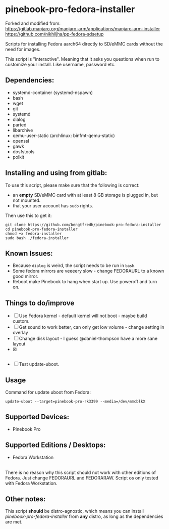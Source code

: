 # pinebook-pro-fedora-installer

Forked and modified from:<BR>
https://gitlab.manjaro.org/manjaro-arm/applications/manjaro-arm-installer<BR>
https://github.com/nikhiljha/pp-fedora-sdsetup<BR>

Scripts for installing Fedora aarch64 directly to SD/eMMC cards without the need for images.

This script is "interactive". Meaning that it asks you questions when run to customize your install. Like username, password etc.


## Dependencies:
* systemd-container (systemd-nspawn)
* bash
* wget
* git
* systemd
* dialog
* parted
* libarchive
* qemu-user-static (archlinux: binfmt-qemu-static)
* openssl
* gawk
* dosfstools
* polkit

## Installing and using from gitlab:
To use this script, please make sure that the following is correct:

* an **empty** SD/eMMC card with at least 8 GB storage is plugged in, but not mounted.
* that your user account has `sudo` rights.

Then use this to get it:
```
git clone https://github.com/bengtfredh/pinebook-pro-fedora-installer
cd pinebook-pro-fedora-installer
chmod +x fedora-installer
sudo bash ./fedora-installer
```

## Known Issues:
* Because `dialog` is weird, the script needs to be run in `bash`.
* Some fedora mirrors are veeeery slow - change FEDORAURL to a known good mirror.
* Reboot make Pinebook to hang when start up. Use poweroff and turn on.

## Things to do/improve

- [ ] Use Fedora kernel - default kernel will not boot - maybe build custom.
- [ ] Get sound to work better, can only get low volume - change setting in overlay
- [ ] Change disk layout - I guess @daniel-thompson have a more sane layout
- [X] ~~~Add support for update-uboot - need overlays for script~~~
- [ ] Test update-uboot.

## Usage
Command for update uboot from Fedora:
```
update-uboot --target=pinebook-pro-rk3399 --media=/dev/mmcblkX
```

## Supported Devices:
* Pinebook Pro

## Supported Editions / Desktops:
* Fedora Workstation<BR>
<BR>
There is no reason why this script should not work with other editions of Fedora. Just change FEDORAURL and FEDORARAW. Script os only tested with Fedora Workstation.

## Other notes:

This script **should** be distro-agnostic, which means you can install *pinebook-pro-fedora-installer* from **any** distro, as long as the dependencies are met.
